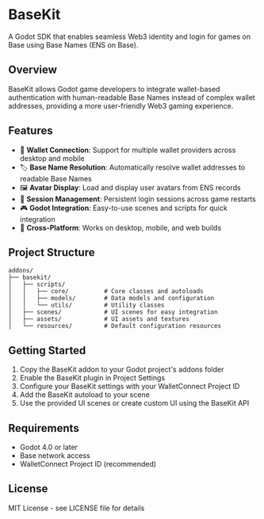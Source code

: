 # BaseKit

A Godot SDK that enables seamless Web3 identity and login for games on Base using Base Names (ENS on Base).

## Overview

BaseKit allows Godot game developers to integrate wallet-based authentication with human-readable Base Names instead of complex wallet addresses, providing a more user-friendly Web3 gaming experience.

## Features

- 🔗 **Wallet Connection**: Support for multiple wallet providers across desktop and mobile
- 🏷️ **Base Name Resolution**: Automatically resolve wallet addresses to readable Base Names
- 🖼️ **Avatar Display**: Load and display user avatars from ENS records
- 💾 **Session Management**: Persistent login sessions across game restarts
- 🎮 **Godot Integration**: Easy-to-use scenes and scripts for quick integration
- 📱 **Cross-Platform**: Works on desktop, mobile, and web builds

## Project Structure

```
addons/
├── basekit/
│   ├── scripts/
│   │   ├── core/          # Core classes and autoloads
│   │   ├── models/        # Data models and configuration
│   │   └── utils/         # Utility classes
│   ├── scenes/            # UI scenes for easy integration
│   ├── assets/            # UI assets and textures
│   └── resources/         # Default configuration resources
```

## Getting Started

1. Copy the BaseKit addon to your Godot project's addons folder
2. Enable the BaseKit plugin in Project Settings
3. Configure your BaseKit settings with your WalletConnect Project ID
4. Add the BaseKit autoload to your scene
5. Use the provided UI scenes or create custom UI using the BaseKit API

## Requirements

- Godot 4.0 or later
- Base network access
- WalletConnect Project ID (recommended)

## License

MIT License - see LICENSE file for details